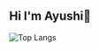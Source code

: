 ## Hi I'm Ayushi👋

![Top Langs](https://github-readme-stats.vercel.app/api/top-langs/?username=ayushibhargava18&layout=compact)

<!--
**ayushibhargava18/ayushibhargava18** is a ✨ _special_ ✨ repository because its `README.md` (this file) appears on your GitHub profile.

Here are some ideas to get you started:

- 🔭 I’m currently working on ...
- 🌱 I’m currently learning ...
- 👯 I’m looking to collaborate on ...
- 🤔 I’m looking for help with ...
- 💬 Ask me about ...
- 📫 How to reach me: ...
- 😄 Pronouns: ...
- ⚡ Fun fact: ...
-->
